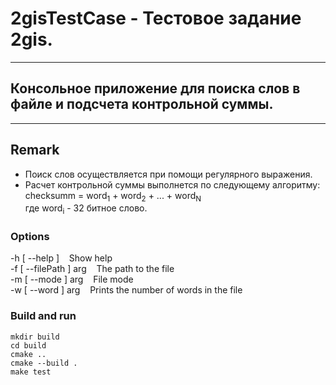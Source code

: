 # 2gisTestCase - Тестовое задание 2gis.
___
## Консольное приложение для поиска слов в файле и подсчета контрольной суммы.
___
## Remark
+ Поиск слов осуществляется при помощи регулярного выражения.
+ Расчет контрольной суммы выполнется по следующему алгоритму:<br>
checksumm = word<sub>1</sub> + word<sub>2</sub> + ... + word<sub>N</sub><br>
где word<sub>i</sub> - 32 битное слово.<br>
### Options
  -h [ --help ]&nbsp;&nbsp;&nbsp;&nbsp;Show help<br>
  -f [ --filePath ] arg&nbsp;&nbsp;&nbsp;&nbsp;The path to the file<br>
  -m [ --mode ] arg&nbsp;&nbsp;&nbsp;&nbsp;File mode<br>
  -w [ --word ] arg&nbsp;&nbsp;&nbsp;&nbsp;Prints the number of words in the file<br>
 
### Build and run
```
mkdir build
cd build
cmake ..
cmake --build .
make test
```


